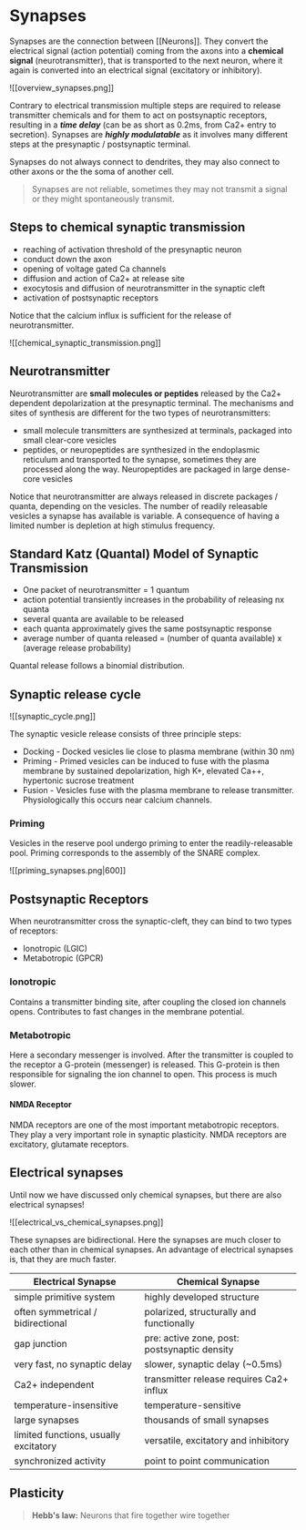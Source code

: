 # Synapses
Synapses are the connection between [[Neurons]]. They convert the electrical signal (action potential) coming from the axons into a **chemical signal** (neurotransmitter), that is transported to the next neuron, where it again is converted into an electrical signal (excitatory or inhibitory). 

![[overview_synapses.png]]

Contrary to electrical transmission multiple steps are required to release transmitter chemicals and for them to act on postsynaptic receptors, resulting in a ***time delay*** (can be as short as 0.2ms, from Ca2+ entry to secretion). Synapses are ***highly modulatable*** as it involves many different steps at the presynaptic / postsynaptic terminal.

Synapses do not always connect to dendrites, they may also connect to other axons or the the soma of another cell.

>Synapses are not reliable, sometimes they may not transmit a signal or they might spontaneously transmit. 

## Steps to chemical synaptic transmission
- reaching of activation threshold of the presynaptic neuron
- conduct down the axon
- opening of voltage gated Ca channels
- diffusion and action of Ca2+ at release site
- exocytosis and diffusion of neurotransmitter in the synaptic cleft
- activation of postsynaptic receptors

Notice that the calcium influx is sufficient for the release of neurotransmitter.

![[chemical_synaptic_transmission.png]]

## Neurotransmitter
Neurotransmitter are **small molecules or peptides** released by the Ca2+ dependent depolarization at the presynaptic terminal. 
The mechanisms and sites of synthesis are different for the two types of neurotransmitters:
- small molecule transmitters are synthesized at terminals, packaged into small clear-core vesicles
- peptides, or neuropeptides are synthesized in the endoplasmic reticulum and transported to the synapse, sometimes they are processed along the way. Neuropeptides are packaged in large dense-core vesicles

Notice that neurotransmitter are always released in discrete packages / quanta, depending on the vesicles. 
The number of readily releasable vesicles a synapse has available is variable. A consequence of having a limited number is depletion at high stimulus frequency.

## Standard Katz (Quantal) Model of Synaptic Transmission
- One packet of neurotransmitter = 1 quantum
- action potential transiently increases in the probability of releasing nx quanta
- several quanta are available to be released
- each quanta approximately gives the same postsynaptic response
- average number of quanta released = (number of quanta available) x (average release probability)

Quantal release follows a binomial distribution.

## Synaptic release cycle

![[synaptic_cycle.png]]

The synaptic vesicle release consists of three principle steps:
- Docking - Docked vesicles lie close to plasma membrane (within 30 nm)
- Priming - Primed vesicles can be induced to fuse with the plasma membrane by sustained depolarization, high K+, elevated Ca++, hypertonic sucrose treatment
- Fusion - Vesicles fuse with the plasma membrane to release transmitter. Physiologically this occurs near calcium channels.

### Priming
Vesicles in the reserve pool undergo priming to enter the readily-releasable pool. Priming corresponds to the assembly of the SNARE complex.

![[priming_synapses.png|600]]

## Postsynaptic Receptors
When neurotransmitter cross the synaptic-cleft, they can bind to two types of receptors:
- Ionotropic (LGIC)
- Metabotropic  (GPCR)

### Ionotropic
Contains a transmitter binding site, after coupling the closed ion channels opens. Contributes to fast changes in the membrane potential.

### Metabotropic
Here a secondary messenger is involved. After the transmitter is coupled to the receptor a G-protein (messenger) is released. This G-protein is then responsible for signaling the ion channel to open. This process is much slower.

#### NMDA Receptor
NMDA receptors are one of the most important metabotropic receptors. They play a very important role in synaptic plasticity. NMDA receptors are excitatory, glutamate receptors.

## Electrical synapses
Until now we have discussed only chemical synapses, but there are also electrical synapses! 

![[electrical_vs_chemical_synapses.png]]

These synapses are bidirectional. Here the synapses are much closer to each other than in chemical synapses. An advantage of electrical synapses is, that they are much faster.

| Electrical Synapse                    | Chemical Synapse                             |
| ------------------------------------- | -------------------------------------------- |
| simple primitive system               | highly developed structure                   |
| often symmetrical / bidirectional     | polarized, structurally and functionally     |
| gap junction                          | pre: active zone, post: postsynaptic density |
| very fast, no synaptic delay          | slower, synaptic delay (~0.5ms)              |
| Ca2+ independent                      | transmitter release requires Ca2+ influx     |
| temperature-insensitive               | temperature-sensitive                        |
| large synapses                        | thousands of small synapses                  |
| limited functions, usually excitatory | versatile, excitatory and inhibitory         |
| synchronized activity                 | point to point communication                 |

## Plasticity
>**Hebb's law:** Neurons that fire together wire together


